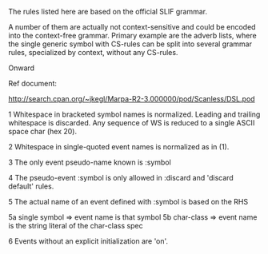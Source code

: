 The rules listed here are based on the official SLIF grammar.

A number of them are actually not context-sensitive and could be
encoded into the context-free grammar. Primary example are the adverb
lists, where the single generic symbol with CS-rules can be split into
several grammar rules, specialized by context, without any CS-rules.

Onward

Ref document:

http://search.cpan.org/~jkegl/Marpa-R2-3.000000/pod/Scanless/DSL.pod

1	Whitespace in bracketed symbol names is normalized.
	Leading and trailing whitespace is discarded.
	Any sequence of WS is reduced to a single ASCII space char
	(hex 20).

2	Whitespace in single-quoted event names is normalized as in (1).


3	The only event pseudo-name known is :symbol

4	The pseudo-event :symbol is only allowed in :discard and 'discard default'
	rules.

5	The actual name of an event defined with :symbol is based on the RHS

5a	single symbol => event name is that symbol
5b	char-class    => event name is the string literal of the char-class spec

6	Events without an explicit initialization are 'on'.
